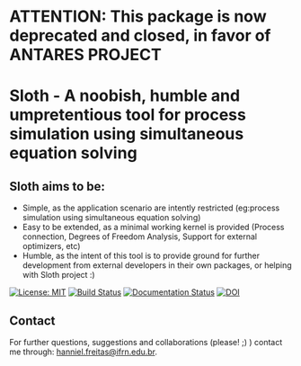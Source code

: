# ATTENTION: This package is now deprecated and closed, in favor of ANTARES PROJECT

# Sloth - A noobish, humble and umpretentious tool for process simulation using simultaneous equation solving

## Sloth aims to be:

* Simple, as the application scenario are intently restricted (eg:process simulation using simultaneous equation solving)
* Easy to be extended, as a minimal working kernel is provided (Process connection, Degrees of Freedom Analysis, Support for external optimizers, etc)
* Humble, as the intent of this tool is to provide ground for further development from external developers in their own packages, or helping with Sloth project :)

[![License: MIT](https://img.shields.io/badge/License-MIT-yellow.svg)](https://opensource.org/licenses/MIT)
[![Build Status](https://travis-ci.com/hfsf/sloth.svg?branch=master)](https://travis-ci.com/hfsf/sloth)
[![Documentation Status](https://readthedocs.org/projects/aloth/badge/?version=latest)](https://sloth.readthedocs.io/en/latest/?badge=latest)
[![DOI](https://zenodo.org/badge/150873489.svg)](https://zenodo.org/badge/latestdoi/150873489)

## Contact

For further questions, suggestions and collaborations (please! ;) ) contact me through: <hanniel.freitas@ifrn.edu.br>.

